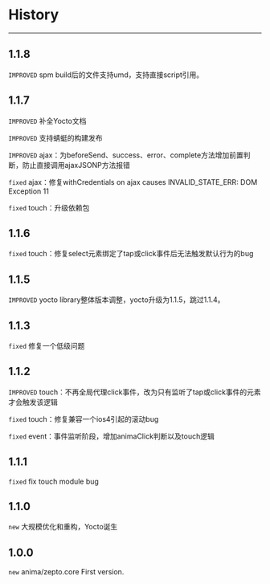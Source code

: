 # History

---

## 1.1.8
`IMPROVED` spm build后的文件支持umd，支持直接script引用。

## 1.1.7
`IMPROVED` 补全Yocto文档

`IMPROVED` 支持蜻蜓的构建发布

`IMPROVED` ajax：为beforeSend、success、error、complete方法增加前置判断，防止直接调用ajaxJSONP方法报错

`fixed` ajax：修复withCredentials on ajax causes INVALID_STATE_ERR: DOM Exception 11

`fixed` touch：升级依赖包



## 1.1.6
`fixed` touch：修复select元素绑定了tap或click事件后无法触发默认行为的bug

## 1.1.5
`IMPROVED` yocto library整体版本调整，yocto升级为1.1.5，跳过1.1.4。

## 1.1.3
`fixed` 修复一个低级问题

## 1.1.2
`IMPROVED` touch：不再全局代理click事件，改为只有监听了tap或click事件的元素才会触发该逻辑

`fixed` touch：修复兼容一个ios4引起的滚动bug

`fixed` event：事件监听阶段，增加animaClick判断以及touch逻辑

## 1.1.1
`fixed` fix touch module bug

## 1.1.0

`new` 大规模优化和重构，Yocto诞生

## 1.0.0

`new` anima/zepto.core First version.
